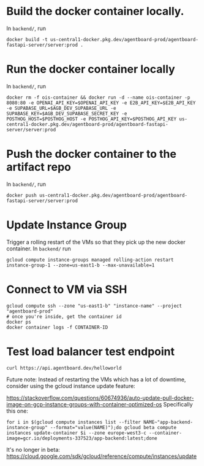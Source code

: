 # Build the docker container locally. 
In `backend/`, run 
```
docker build -t us-central1-docker.pkg.dev/agentboard-prod/agentboard-fastapi-server/server:prod .
```

# Run the docker container locally
In `backend/`, run 
```
docker rm -f ois-container && docker run -d --name ois-container -p 8080:80 -e OPENAI_API_KEY=$OPENAI_API_KEY -e E2B_API_KEY=$E2B_API_KEY -e SUPABASE_URL=$AGB_DEV_SUPABASE_URL -e SUPABASE_KEY=$AGB_DEV_SUPABASE_SECRET_KEY -e POSTHOG_HOST=$POSTHOG_HOST -e POSTHOG_API_KEY=$POSTHOG_API_KEY us-central1-docker.pkg.dev/agentboard-prod/agentboard-fastapi-server/server:prod
```

# Push the docker container to the artifact repo
In `backend/`, run 
```
docker push us-central1-docker.pkg.dev/agentboard-prod/agentboard-fastapi-server/server:prod
```

# Update Instance Group
Trigger a rolling restart of the VMs so that they pick up the new docker container. In `backend/` run
```
gcloud compute instance-groups managed rolling-action restart instance-group-1 --zone=us-east1-b --max-unavailable=1
```

# Connect to VM via SSH
```
gcloud compute ssh --zone "us-east1-b" "instance-name" --project "agentboard-prod"
# once you're inside, get the container id
docker ps
docker container logs -f CONTAINER-ID
```

# Test load balancer test endpoint
```
curl https://api.agentboard.dev/helloworld
```

Future note: Instead of restarting the VMs which has a lot of downtime, consider using the gcloud instance update feature:

https://stackoverflow.com/questions/60674936/auto-update-pull-docker-image-on-gcp-instance-groups-with-container-optimized-os
Specifically this one:
```
for i in $(gcloud compute instances list --filter NAME~"app-backend-instance-group" --format="value(NAME)");do gcloud beta compute instances update-container $i --zone europe-west3-c --container-image=gcr.io/deployments-337523/app-backend:latest;done
```
It's no longer in beta:
https://cloud.google.com/sdk/gcloud/reference/compute/instances/update